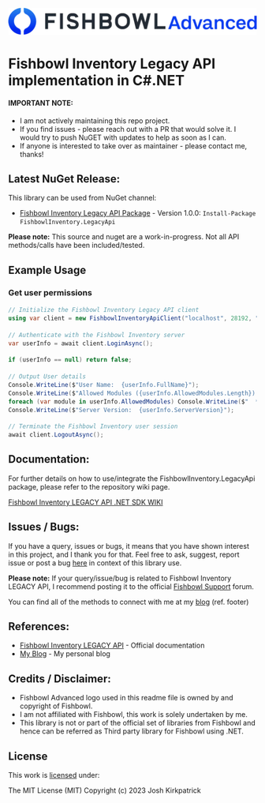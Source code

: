 ![Fishbowl](https://raw.githubusercontent.com/Kirkpajl/FishbowlInventory.LegacyApi/master/fishbowl-logo.png "Fishbowl")
# Fishbowl Inventory Legacy API implementation in C#.NET

#### IMPORTANT NOTE:
* I am not actively maintaining this repo project.
* If you find issues - please reach out with a PR that would solve it. I would try to push NuGET with updates to help as soon as I can.
* If anyone is interested to take over as maintainer - please contact me, thanks!

## Latest NuGet Release:
This library can be used from NuGet channel:

* [Fishbowl Inventory Legacy API Package](https://www.nuget.org/packages/FishbowlInventory.LegacyApi/) - Version 1.0.0: `Install-Package FishbowlInventory.LegacyApi`

**Please note:** This source and nuget are a work-in-progress.  Not all API methods/calls have been included/tested.

## Example Usage

### Get user permissions

```C#
// Initialize the Fishbowl Inventory Legacy API client
using var client = new FishbowlInventoryApiClient("localhost", 28192, "Legacy API Test Client", "Tests the legacy API endpoints", 1234, "admin", "admin");

// Authenticate with the Fishbowl Inventory server
var userInfo = await client.LoginAsync();

if (userInfo == null) return false;

// Output User details
Console.WriteLine($"User Name:  {userInfo.FullName}");
Console.WriteLine($"Allowed Modules ({userInfo.AllowedModules.Length}):");
foreach (var module in userInfo.AllowedModules) Console.WriteLine($"  * {module}");
Console.WriteLine($"Server Version:  {userInfo.ServerVersion}");

// Terminate the Fishbowl Inventory user session
await client.LogoutAsync();
```

## Documentation:
For further details on how to use/integrate the FishbowlInventory.LegacyApi package, please refer to the repository wiki page.

[Fishbowl Inventory LEGACY API .NET SDK WIKI](https://github.com/Kirkpajl/FishbowlInventory.LegacyApi/wiki)

## Issues / Bugs:
If you have a query, issues or bugs, it means that you have shown interest in this project, and I thank you for that.
Feel free to ask, suggest, report issue or post a bug [here](https://github.com/Kirkpajl/FishbowlInventory.LegacyApi/issues) in context of this library use.

**Please note:** If your query/issue/bug is related to Fishbowl Inventory LEGACY API, I recommend posting it to the official [Fishbowl Support](https://help.fishbowlinventory.com/s/) forum.

You can find all of the methods to connect with me at my [blog](https://joshuakirkpatrick.com/contact) (ref. footer)

## References:

* [Fishbowl Inventory LEGACY API](https://help.fishbowlinventory.com/s/article/Fishbowl-API) - Official documentation
* [My Blog](https://joshuakirkpatrick.com/) - My personal blog

## Credits / Disclaimer:

* Fishbowl Advanced logo used in this readme file is owned by and copyright of Fishbowl.
* I am not affiliated with Fishbowl, this work is solely undertaken by me.
* This library is not or part of the official set of libraries from Fishbowl and hence can be referred as Third party library for Fishbowl using .NET.

## License

This work is [licensed](https://github.com/Kirkpajl/FishbowlInventory.LegacyApi/blob/master/LICENSE) under:

The MIT License (MIT)
Copyright (c) 2023 Josh Kirkpatrick